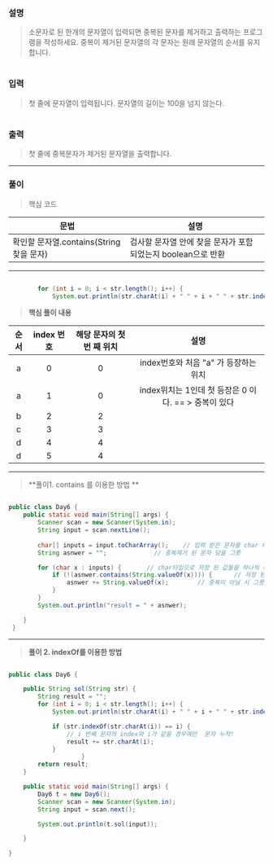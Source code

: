 ### 설명

> 소문자로 된 한개의 문자열이 입력되면 중복된 문자를 제거하고 출력하는 프로그램을 작성하세요.
> 중복이 제거된 문자열의 각 문자는 원래 문자열의 순서를 유지합니다.

#

### 입력
> 첫 줄에 문자열이 입력됩니다. 문자열의 길이는 100을 넘지 않는다.

#

### 출력
> 첫 줄에 중복문자가 제거된 문자열을 출력합니다.

***

### 풀이 

> 핵심 코드 


|문법 | 설명|
|---|---|
|확인할 문자열.contains(String 찾을 문자) | 검사할 문자열 안에 찾을 문자가 포함되었는지 boolean으로 반환|

***

```java

        for (int i = 0; i < str.length(); i++) {
            System.out.println(str.charAt(i) + " " + i + " " + str.indexOf(str.charAt(i)));


```

> **핵심 풀이 내용**

|순서|index 번호| 해당 문자의 첫번 째 위치| 설명|
|:---:|:---:|:---:|:---:|
|a|0|0|  index번호와 처음 "a" 가 등장하는 위치  
|a|1|0|  index위치는 1인데 첫 등장은 0 이다. == > 중복이 있다
|b|2|2|
|c|3|3|
|d|4|4|
|d|5|4|
               


***

> **풀이1. contains 를 이용한 방법 **
```java

public class Day6 {
    public static void main(String[] args) {
        Scanner scan = new Scanner(System.in);
        String input = scan.nextLine();
        
        char[] inputs = input.toCharArray();    // 입력 받은 문자를 char 배열로 저장
        String asnwer = "";             // 중복제거 된 문자 담을 그릇

        for (char x : inputs) {       // char타입으로 저장 된 값들을 하나씩 꺼내어 대입
            if (!(asnwer.contains(String.valueOf(x)))) {      // 저장 된 그릇(answer)에 하나씩 들어오는 x의 값의 중복여부 확인
                asnwer += String.valueOf(x);        // 중복이 아닐 시 그릇에 하나씩 담는다.
            }
        }
        System.out.println("result = " + asnwer);

    }
 }

```
***
> **풀이 2. indexOf를 이용한 방법**

```java

public class Day6 {

    public String sol(String str) {
        String result = "";
        for (int i = 0; i < str.length(); i++) {
            System.out.println(str.charAt(i) + " " + i + " " + str.indexOf(str.charAt(i)));

            if (str.indexOf(str.charAt(i)) == i) {
                // i 번째 문자의 index와 i가 같을 경우에만  문자 누적!
                result += str.charAt(i);
            }
                    }
        return result;
    }

    public static void main(String[] args) {
        Day6 t = new Day6();
        Scanner scan = new Scanner(System.in);
        String input = scan.next();

        System.out.println(t.sol(input));

    }

}


```

